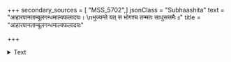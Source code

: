 +++
secondary_sources = [ "MSS_5702",]
jsonClass = "Subhaashita"
text = "आहारपानताम्बूलगन्धमाल्यफलादयः।  \nभुज्यन्ते यत् स भोगश्च तन्मतः साधुसत्तमैः॥"
title = "आहारपानताम्बूलगन्धमाल्यफलादयः"

+++

<details><summary>Text</summary>

आहारपानताम्बूलगन्धमाल्यफलादयः।  
भुज्यन्ते यत् स भोगश्च तन्मतः साधुसत्तमैः॥
</details>
